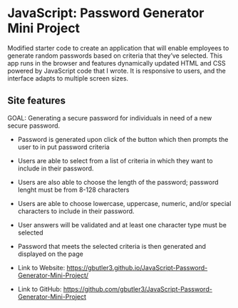 # JavaScript: Password Generator Mini Project

Modified starter code to create an application that will enable employees to generate random passwords based on criteria that they’ve selected. This app runs in the browser and features dynamically updated HTML and CSS powered by JavaScript code that I wrote. It is responsive to users, and the interface adapts to multiple screen sizes.

## Site features

GOAL: Generating a secure password for individuals in need of a new secure password.

* Password is generated upon click of the button which then prompts the user to in put password criteria 
* Users are able to select from a list of criteria in which they want to include in their password. 
* Users are also able to choose the length of the password; password lenght must be from 8-128 characters
* Users are able to choose lowercase, uppercase, numeric, and/or special characters to include in their password.
* User answers will be validated and at least one character type must be selected
* Password that meets the selected criteria is then generated and displayed on the page 


* Link to Website: https://gbutler3.github.io/JavaScript-Password-Generator-Mini-Project/

* Link to GitHub: https://github.com/gbutler3/JavaScript-Password-Generator-Mini-Project